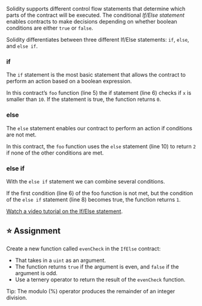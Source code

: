 Solidity supports different control flow statements that determine which parts of the contract will be executed. The conditional *If/Else statement* enables contracts to make decisions depending on whether boolean conditions are either `true` or `false`.

Solidity differentiates between three different If/Else statements: `if`, `else`, and `else if`.

### if
The `if` statement is the most basic statement that allows the contract to perform an action based on a boolean expression. 

In this contract’s `foo` function (line 5) the if statement (line 6) checks if `x` is smaller than `10`. If the statement is true, the function returns `0`.

### else
The `else` statement enables our contract to perform an action if conditions are not met.

In this contract, the `foo` function uses the `else` statement (line 10) to return `2` if none of the other conditions are met.

### else if
With the `else if` statement we can combine several conditions.

If the first condition (line 6) of the foo function is not met, but the condition of the `else if` statement (line 8) becomes true, the function returns `1`.

<a href="https://www.youtube.com/watch?v=Ld8bFWXLSfs" target="_blank">Watch a video tutorial on the If/Else statement</a>.

## ⭐️ Assignment
Create a new function called `evenCheck` in the `IfElse` contract: 
- That takes in a `uint` as an argument.
- The function returns `true` if the argument is even, and `false` if the argument is odd.
- Use a ternery operator to return the result of the `evenCheck` function.

Tip: The modulo (%) operator produces the remainder of an integer division.